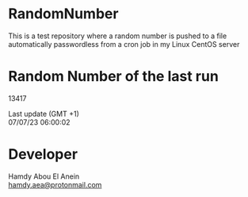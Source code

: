 # RandomNumber    
This is a test repository where a random number is pushed to a file automatically passwordless from a cron job in my Linux CentOS server    
# Random Number of the last run   
13417
      
Last update (GMT +1)    
07/07/23 06:00:02
# Developer    
Hamdy Abou El Anein   
hamdy.aea@protonmail.com
